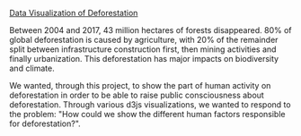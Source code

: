[Data Visualization of Deforestation](https://pltreger.github.io/Deforestation/)

Between 2004 and 2017, 43 million hectares of forests disappeared. 80% of global deforestation is caused by agriculture, with 20% of the remainder split between infrastructure construction first, then mining activities and finally urbanization. This deforestation has major impacts on biodiversity and climate.

We wanted, through this project, to show the part of human activity on deforestation in order to be able to raise public consciousness about deforestation. Through various d3js visualizations, we wanted to respond to the problem: "How could we show the different human factors responsible for deforestation?".
